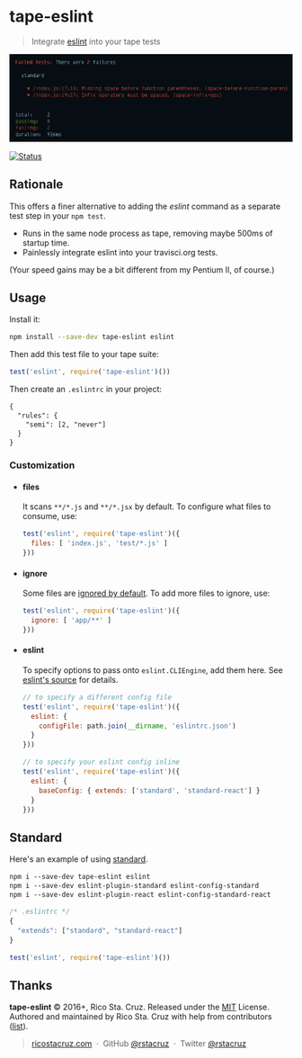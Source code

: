 # tape-eslint

> Integrate [eslint][] into your tape tests

![](https://raw.githubusercontent.com/rstacruz/tape-standard/gh-pages/screenshot.png)

[![Status](https://travis-ci.org/rstacruz/tape-eslint.svg?branch=master)](https://travis-ci.org/rstacruz/tape-eslint "See test builds")

[eslint]: http://eslint.org/

## Rationale

This offers a finer alternative to adding the *eslint* command as a separate test step in your `npm test`.

* Runs in the same node process as tape, removing maybe 500ms of startup time.
* Painlessly integrate eslint into your travisci.org tests.

(Your speed gains may be a bit different from my Pentium II, of course.)

## Usage

Install it:

```sh
npm install --save-dev tape-eslint eslint
```

Then add this test file to your tape suite:

```js
test('eslint', require('tape-eslint')())
```

Then create an `.eslintrc` in your project:

```
{
  "rules": {
    "semi": [2, "never"]
  }
}
```

### Customization

* #### files
  It scans `**/*.js` and `**/*.jsx` by default. To configure what files to consume, use:

  ```js
  test('eslint', require('tape-eslint')({
    files: [ 'index.js', 'test/*.js' ]
  }))
  ```

* #### ignore
  Some files are [ignored by default][ignores]. To add more files to ignore, use:

  ```js
  test('eslint', require('tape-eslint')({
    ignore: [ 'app/**' ]
  }))
  ```

* #### eslint
  To specify options to pass onto `eslint.CLIEngine`, add them here. See [eslint's source](https://github.com/eslint/eslint/blob/v1.10.3/lib/cli-engine.js#L47-L60) for details.

  ```js
  // to specify a different config file
  test('eslint', require('tape-eslint')({
    eslint: {
      configFile: path.join(__dirname, 'eslintrc.json')
    }
  }))
  ```

  ```js
  // to specify your eslint config inline
  test('eslint', require('tape-eslint')({
    eslint: {
      baseConfig: { extends: ['standard', 'standard-react'] }
    }
  }))
  ```

[ignores]: /eslint.js

## Standard

Here's an example of using [standard].

```
npm i --save-dev tape-eslint eslint
npm i --save-dev eslint-plugin-standard eslint-config-standard
npm i --save-dev eslint-plugin-react eslint-config-standard-react
```

```js
/* .eslintrc */
{
  "extends": ["standard", "standard-react"]
}
```

```js
test('eslint', require('tape-eslint')())
```

[standard]: https://www.npmjs.com/package/standard
[tape]: https://github.com/substack/tape

## Thanks

**tape-eslint** © 2016+, Rico Sta. Cruz. Released under the [MIT] License.<br>
Authored and maintained by Rico Sta. Cruz with help from contributors ([list][contributors]).

> [ricostacruz.com](http://ricostacruz.com) &nbsp;&middot;&nbsp;
> GitHub [@rstacruz](https://github.com/rstacruz) &nbsp;&middot;&nbsp;
> Twitter [@rstacruz](https://twitter.com/rstacruz)

[MIT]: http://mit-license.org/
[contributors]: http://github.com/rstacruz/tape-eslint/contributors
